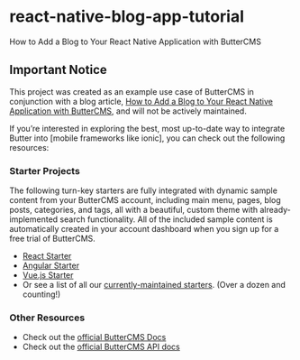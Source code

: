 # react-native-blog-app-tutorial
How to Add a Blog to Your React Native Application with ButterCMS

## Important Notice
This project was created as an example use case of ButterCMS in conjunction with a blog article, [How to Add a Blog to Your React Native Application with ButterCMS](https://buttercms.com/blog/react-native-blog-app/), and will not be actively maintained. 

If you’re interested in exploring the best, most up-to-date way to integrate Butter into [mobile frameworks like ionic], you can check out the following resources:

### Starter Projects

The following turn-key starters are fully integrated with dynamic sample content from your ButterCMS account, including main menu, pages, blog posts, categories, and tags, all with a beautiful, custom theme with already-implemented search functionality. All of the included sample content is automatically created in your account dashboard when you sign up for a free trial of ButterCMS.
- [React Starter](https://buttercms.com/starters/react-starter-project/)
- [Angular Starter](https://buttercms.com/starters/angular-starter-project/)
- [Vue.js Starter](https://buttercms.com/starters/vuejs-starter-project/)
- Or see a list of all our [currently-maintained starters](https://buttercms.com/starters/). (Over a dozen and counting!)

### Other Resources
- Check out the [official ButterCMS Docs](https://buttercms.com/docs/)
- Check out the [official ButterCMS API docs](https://buttercms.com/docs/api/)
